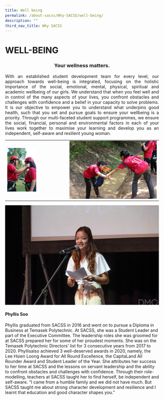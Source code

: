 ```yaml
---
title: Well being
permalink: /about-sacss/Why-SACSS/well-being/
description: ""
third_nav_title: Why SACSS
---
```

# WELL-BEING
### <center>Your wellness matters.</center>

<p style="text-align: justify;">With an established student development team for every level, our approach towards well-being is integrated, focusing on the holistic importance of the social, emotional, mental, physical, spiritual and academic wellbeing of our girls. We understand that when you feel well and in control of the many aspects of your lives, you confront obstacles and challenges with confidence and a belief in your capacity to solve problems. It is our objective to empower you to understand what underpins good health, such that you set and pursue goals to ensure your wellbeing is a priority. Through our multi-faceted student support programmes, we ensure the social, financial, personal and environmental factors in each of your lives work together to maximise your learning and develop you as an independent, self-aware and resilient young woman.</p>

|   |   |
|---|---|
| <img src="/images/About%20us/IMG_6993-1-scaled-e1630260551333.jpg" style="width:50%">  | ![](/images/About%20us/IMG_7168-1536x1024.jpg)  |

![](/images/About%20us/Phyllis-2.jpeg)

#### **Phyllis Soo**

Phyllis graduated from SACSS in 2016 and went on to pursue a Diploma in Business at Temasek Polytechnic. At SACSS, she was a Student Leader and part of the Executive Committee. The leadership roles she was groomed for at SACSS prepared her for some of her proudest moments. She was on the Temasek Polytechnic Directors’ list for 3 consecutive years from 2017 to 2020. Phyllisalso achieved 3 well-deserved awards in 2020, namely, the Lee Hsien Loong Award for All Round Excellence, the CapitaLand All Rounder Award and Student Leader of the Year. She attributes her success to her time at SACSS and the lessons on servant leadership and the ability to confront obstacles and challenges with confidence. Through their role-modelling, teachers at SACSS taught her to find herself, be independent and self-aware. “I came from a humble family and we did not have much. But SACSS taught me about strong character development and resilience and I learnt that education and good character shapes you.”